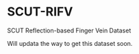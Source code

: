 # SCUT-RIFV
SCUT Reflection-based Finger Vein Dataset

Will updata the way to get this dataset soon.
